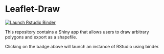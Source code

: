 # Leaflet-Draw

<!-- badges: start -->
[![Launch Rstudio Binder](http://mybinder.org/badge_logo.svg)](https://mybinder.org/v2/gh/kca2/leaflet-draw/master?urlpath=rstudio)
<!-- badges: end -->

This repository contains a Shiny app that allows users to draw arbitrary polygons and export as a shapefile. 

Clicking on the badge above will launch an instance of RStudio using binder.